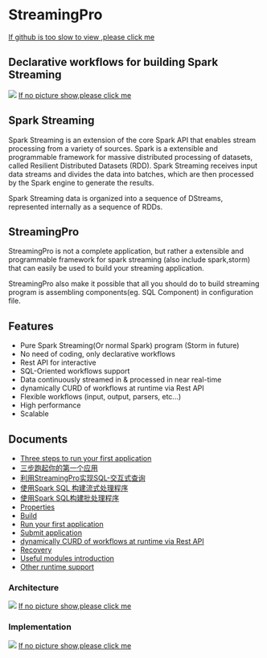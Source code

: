 # StreamingPro

[If github is too slow to view ,please click me](http://www.jianshu.com/p/3c19f8b9341c)


## Declarative workflows for building Spark Streaming  

![](https://github.com/allwefantasy/streamingpro/blob/master/images/Snip20160510_4.png)
[If no picture show,please click me](http://upload-images.jianshu.io/upload_images/1063603-968e744a1ef2e334.png?imageMogr2/auto-orient/strip%7CimageView2/2/w/1240)


## Spark Streaming 

Spark Streaming is an extension of the core Spark API that enables stream processing 
from a variety of sources. 
Spark is a extensible and programmable framework for massive distributed processing of datasets, 
called Resilient Distributed Datasets (RDD). Spark Streaming receives input data streams and 
divides the data into batches, which are then processed by the Spark engine to generate the results.
   
Spark Streaming data is organized into a sequence of DStreams, 
represented internally as a sequence of RDDs.

## StreamingPro

StreamingPro is not a complete
application, but rather  a extensible and programmable framework for spark streaming (also include spark,storm) 
that can easily be used to build your streaming application.


StreamingPro also make it possible that all you should do to build streaming program is 
assembling components(eg. SQL Component) in configuration file. 

## Features

* Pure Spark Streaming(Or normal Spark) program (Storm in future)
* No need of coding, only declarative workflows
* Rest API for interactive
* SQL-Oriented workflows support  
* Data continuously streamed in & processed in near real-time
* dynamically CURD of workflows  at runtime via Rest API 
* Flexible workflows (input, output, parsers, etc...) 
* High performance
* Scalable   


## Documents

* [Three steps to run your first application](https://github.com/allwefantasy/streamingpro/wiki/Three-steps-to-run-your-first-application)
* [三步跑起你的第一个应用](https://github.com/allwefantasy/streamingpro/wiki/三步跑起你的第一个应用)
* [利用StreamingPro实现SQL-交互式查询](https://github.com/allwefantasy/streamingpro/wiki/利用StreamingPro实现SQL-交互式查询)
* [使用Spark SQL 构建流式处理程序](http://www.jianshu.com/p/d10edd6c7cf9)
* [使用Spark SQL构建批处理程序](http://www.jianshu.com/p/7f6cb8eaadef)
* [Properties](https://github.com/allwefantasy/streamingpro/wiki/Properties)
* [Build](https://github.com/allwefantasy/streamingpro/wiki/Build)
* [Run your first application](https://github.com/allwefantasy/streamingpro/wiki/Run-your-first-application)
* [Submit application](https://github.com/allwefantasy/streamingpro/wiki/Submit-application)
* [dynamically CURD of workflows  at runtime via Rest API](https://github.com/allwefantasy/streamingpro/wiki/Dynamically-add-Job-via-Rest-API)
* [Recovery](https://github.com/allwefantasy/streamingpro/wiki/Recovery)
* [Useful modules introduction](https://github.com/allwefantasy/streamingpro/wiki/Common-compositors-introduction)
* [Other runtime support](https://github.com/allwefantasy/streamingpro/wiki/Runtime-support)


### Architecture  

![](https://github.com/allwefantasy/streamingpro/blob/master/images/Snip20160510_3.png)
[If no picture show,please click me](http://upload-images.jianshu.io/upload_images/1063603-383c19104e141031.png?imageMogr2/auto-orient/strip%7CimageView2/2/w/1240)

### Implementation

![](https://github.com/allwefantasy/streamingpro/blob/master/images/Snip20160510_1.png)
[If no picture show,please click me](http://upload-images.jianshu.io/upload_images/1063603-26dd2d88611a8b93.png?imageMogr2/auto-orient/strip%7CimageView2/2/w/1240)











 
